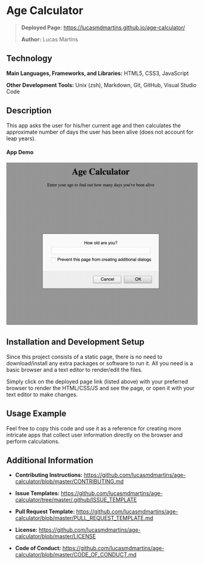 # Age Calculator

> **Deployed Page:** <https://lucasmdmartins.github.io/age-calculator/>
>
> **Author:** Lucas Martins

## Technology

**Main Languages, Frameworks, and Libraries:** HTML5, CSS3, JavaScript
 
**Other Development Tools:** Unix (zsh), Markdown, Git, GitHub, Visual Studio Code

## Description

This app asks the user for his/her current age and then calculates the approximate number of days the user has been alive (does not account for leap years). 

#### App Demo

![App Demo Gif](readme-files/app-demo.gif)

## Installation and Development Setup

Since this project consists of a static page, there is no need to download/install any extra packages or software to run it. All you need is a basic browser and a text editor to render/edit the files.

Simply click on the deployed page link (listed above) with your preferred browser to render the HTML/CSS/JS and see the page, or open it with your text editor to make changes.

## Usage Example

Feel free to copy this code and use it as a reference for creating more intricate apps that collect user information directly on the browser and perform calculations.

## Additional Information

* **Contributing Instructions:** <https://github.com/lucasmdmartins/age-calculator/blob/master/CONTRIBUTING.md>

* **Issue Templates:** <https://github.com/lucasmdmartins/age-calculator/tree/master/.github/ISSUE_TEMPLATE>

* **Pull Request Template:** <https://github.com/lucasmdmartins/age-calculator/blob/master/PULL_REQUEST_TEMPLATE.md>

* **License:** <https://github.com/lucasmdmartins/age-calculator/blob/master/LICENSE>

* **Code of Conduct:** <https://github.com/lucasmdmartins/age-calculator/blob/master/CODE_OF_CONDUCT.md>